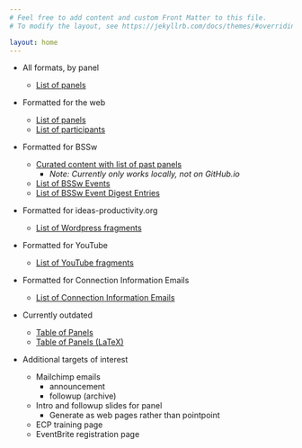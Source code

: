```yaml
---
# Feel free to add content and custom Front Matter to this file.
# To modify the layout, see https://jekyllrb.com/docs/themes/#overriding-theme-defaults

layout: home
---
```

- All formats, by panel
  - [List of panels](all-formats-index.html)

- Formatted for the web
  - [List of panels](panels.html)
  - [List of participants](participants.html)

- Formatted for BSSw
  - [Curated content with list of past panels](swr-panels-cc.md) 
    - *Note: Currently only works locally, not on GitHub.io*
  - [List of BSSw Events](bssw-events-index.html)
  - [List of BSSw Event Digest Entries](bssw-events-digest-index.html)

- Formatted for ideas-productivity.org
  - [List of Wordpress fragments](ipweb-entries-index.html)

- Formatted for YouTube
  - [List of YouTube fragments](youtube-videos-index.html)

- Formatted for Connection Information Emails
  - [List of Connection Information Emails](connection-emails-index.html)

- Currently outdated
  - [Table of Panels](panel-table.html)
  - [Table of Panels (LaTeX)](panel-table-latex.html)

- Additional targets of interest
  - Mailchimp emails
    - announcement
	- followup (archive)
  - Intro and followup slides for panel
    - Generate as web pages rather than pointpoint
  - ECP training page
  - EventBrite registration page
